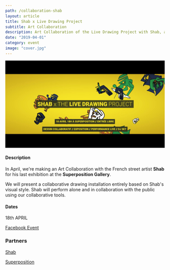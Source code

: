 ```yaml
---
path: /collaboration-shab
layout: article
title: Shab x Live Drawing Project
subtitle: Art Collaboration
description: Art Collaboration of the Live Drawing Project with Shab, a French street artist, at the Sitio by Superposition, Lyon, France
date: "2019-04-01"
category: event
image: "cover.jpg"
---
```




![Shab cover](textcover.jpg)


#### Description

In April, we're making an Art Collaboration with the French street artist __Shab__ for his last exhibition at the __Superposition Gallery__.  

We will present a collaborative drawing installation entirely based on Shab's visual style. Shab will perform alone and in collaboration with the public using our collaborative tools.

#### Dates

18th APRIL


[Facebook Event](//www.facebook.com/events/592231084520436/)


### Partners

[Shab](//www.shab-c.com/) 

[Superposition](//superposition-lyon.com)  
